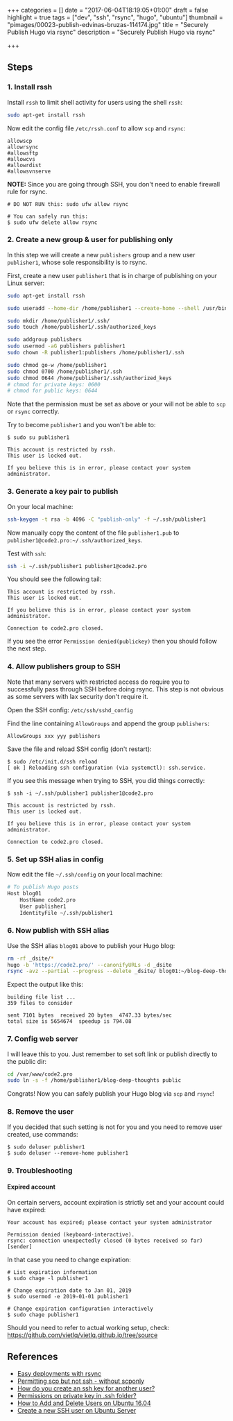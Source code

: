 +++
categories = []
date = "2017-06-04T18:19:05+01:00"
draft = false
highlight = true
tags = ["dev", "ssh", "rsync", "hugo", "ubuntu"]
thumbnail = "pimages/00023-publish-edvinas-bruzas-114174.jpg"
title = "Securely Publish Hugo via rsync"
description = "Securely Publish Hugo via rsync"

+++

## Steps

### 1. Install rssh

Install `rssh` to limit shell activity for users using the shell `rssh`:

```bash
sudo apt-get install rssh
```

Now edit the config file `/etc/rssh.conf` to allow `scp` and `rsync`:

```
allowscp
allowrsync
#allowsftp
#allowcvs
#allowrdist
#allowsvnserve
```

**NOTE:** Since you are going through SSH, you don't need to enable firewall rule for rsync.

```
# DO NOT RUN this: sudo ufw allow rsync

# You can safely run this:
$ sudo ufw delete allow rsync
```

### 2. Create a new group & user for publishing only

In this step we will create a new `publishers` group and a new user `publisher1`, whose sole responsibility is to rsync.

First, create a new user `publisher1` that is in charge of publishing on your Linux server:

```bash
sudo apt-get install rssh

sudo useradd --home-dir /home/publisher1 --create-home --shell /usr/bin/rssh publisher1

sudo mkdir /home/publisher1/.ssh/
sudo touch /home/publisher1/.ssh/authorized_keys

sudo addgroup publishers
sudo usermod -aG publishers publisher1
sudo chown -R publisher1:publishers /home/publisher1/.ssh

sudo chmod go-w /home/publisher1
sudo chmod 0700 /home/publisher1/.ssh
sudo chmod 0644 /home/publisher1/.ssh/authorized_keys
# chmod for private keys: 0600
# chmod for public keys: 0644
```

Note that the permission must be set as above or your will not be able to `scp` or `rsync` correctly.

Try to become `publisher1` and you won't be able to:

```
$ sudo su publisher1

This account is restricted by rssh.
This user is locked out.

If you believe this is in error, please contact your system administrator.
```

### 3. Generate a key pair to publish

On your local machine:

```bash
ssh-keygen -t rsa -b 4096 -C "publish-only" -f ~/.ssh/publisher1
```

Now manually copy the content of the file `publisher1.pub` to `publisher1@code2.pro:~/.ssh/authorized_keys`.

Test with `ssh`:

```bash
ssh -i ~/.ssh/publisher1 publisher1@code2.pro
```

You should see the following tail:

```
This account is restricted by rssh.
This user is locked out.

If you believe this is in error, please contact your system administrator.

Connection to code2.pro closed.
```

If you see the error `Permission denied(publickey)` then you should follow the next step.

### 4. Allow publishers group to SSH

Note that many servers with restricted access do require you to successfully pass through SSH before doing rsync. This step is not obvious as some servers with lax security don't require it.

Open the SSH config: `/etc/ssh/sshd_config`

Find the line containing `AllowGroups` and append the group `publishers`:

```
AllowGroups xxx yyy publishers
```

Save the file and reload SSH config (don't restart):

```
$ sudo /etc/init.d/ssh reload
[ ok ] Reloading ssh configuration (via systemctl): ssh.service.
```

If you see this message when trying to SSH, you did things correctly:

```
$ ssh -i ~/.ssh/publisher1 publisher1@code2.pro

This account is restricted by rssh.
This user is locked out.

If you believe this is in error, please contact your system administrator.

Connection to code2.pro closed.
```

### 5. Set up SSH alias in config

Now edit the file `~/.ssh/config` on your local machine:

```bash
# To publish Hugo posts
Host blog01
    HostName code2.pro
    User publisher1
    IdentityFile ~/.ssh/publisher1
```

### 6. Now publish with SSH alias

Use the SSH alias `blog01` above to publish your Hugo blog:

```bash
rm -rf _dsite/*
hugo -b 'https://code2.pro/' --canonifyURLs -d _dsite
rsync -avz --partial --progress --delete _dsite/ blog01:~/blog-deep-thoughts/
```

Expect the output like this:

```
building file list ...
359 files to consider

sent 7101 bytes  received 20 bytes  4747.33 bytes/sec
total size is 5654674  speedup is 794.08
```

### 7. Config web server

I will leave this to you. Just remember to set soft link or publish directly to the public dir:

```bash
cd /var/www/code2.pro
sudo ln -s -f /home/publisher1/blog-deep-thoughts public
```

Congrats! Now you can safely publish your Hugo blog via `scp` and `rsync`!

### 8. Remove the user

If you decided that such setting is not for you and you need to remove user created, use commands:

```
$ sudo deluser publisher1
$ sudo deluser --remove-home publisher1
```

### 9. Troubleshooting

#### Expired account

On certain servers, account expiration is strictly set and your account could have expired:

```
Your account has expired; please contact your system administrator

Permission denied (keyboard-interactive).
rsync: connection unexpectedly closed (0 bytes received so far) [sender]
```

In that case you need to change expiration:

```
# List expiration information
$ sudo chage -l publisher1

# Change expiration date to Jan 01, 2019
$ sudo usermod -e 2019-01-01 publisher1

# Change expiration configuration interactively
$ sudo chage publisher1
```

Should you need to refer to actual working setup, check: https://github.com/vietlq/vietlq.github.io/tree/source

## References

* [Easy deployments with rsync](https://gohugo.io/tutorials/deployment-with-rsync/)
* [Permitting scp but not ssh - without scponly](https://askubuntu.com/questions/795649/permitting-scp-but-not-ssh-without-scponly)
* [How do you create an ssh key for another user?](https://serverfault.com/questions/323958/how-do-you-create-an-ssh-key-for-another-user)
* [Permissions on private key in .ssh folder?](https://superuser.com/questions/215504/permissions-on-private-key-in-ssh-folder)
* [How to Add and Delete Users on Ubuntu 16.04](https://www.digitalocean.com/community/tutorials/how-to-add-and-delete-users-on-ubuntu-16-04)
* [Create a new SSH user on Ubuntu Server](https://askubuntu.com/questions/16650/create-a-new-ssh-user-on-ubuntu-server)
